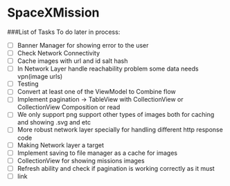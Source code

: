 #  SpaceXMission

###List of Tasks To do later in process:
- [ ] Banner Manager for showing error to the user
- [ ] Check Network Connectivity
- [ ] Cache images with url and id salt hash
- [ ] In Network Layer handle reachability problem some data needs vpn(image urls)
- [ ] Testing
- [ ] Convert at least one of the ViewModel to Combine flow
- [ ] Implement pagination -> TableView with CollectionView or CollectionView Composition or read
- [ ] We only support png support other types of images both for caching and showing .svg and etc
- [ ] More robust network layer specially for handling different http response code
- [ ] Making Network layer a target 
- [ ] Implement saving to file manager as a cache for images
- [ ] CollectionView for showing missions images
- [ ] Refresh ability and check if pagination is working correctly as it must
- [ ] link
